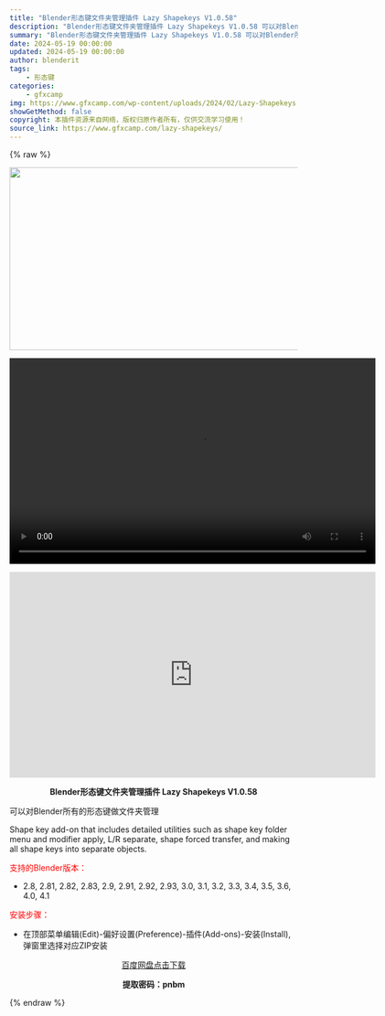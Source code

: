 ```yaml
---
title: "Blender形态键文件夹管理插件 Lazy Shapekeys V1.0.58"
description: "Blender形态键文件夹管理插件 Lazy Shapekeys V1.0.58 可以对Blender所有的形态键做文件夹管理 Shape key add-on that includes detai..."
summary: "Blender形态键文件夹管理插件 Lazy Shapekeys V1.0.58 可以对Blender所有的形态键做文件夹管理 Shape key add-on that includes detai..."
date: 2024-05-19 00:00:00
updated: 2024-05-19 00:00:00
author: blenderit
tags: 
    - 形态键
categories:
    - gfxcamp
img: https://www.gfxcamp.com/wp-content/uploads/2024/02/Lazy-Shapekeys.jpg
showGetMethod: false
copyright: 本插件资源来自网络，版权归原作者所有，仅供交流学习使用！
source_link: https://www.gfxcamp.com/lazy-shapekeys/
---
```


{% raw %}
<div><p><img decoding="async" class="aligncenter size-full wp-image-118303" src="https://www.gfxcamp.com/wp-content/uploads/2024/02/Lazy-Shapekeys.jpg" data-src="https://www.gfxcamp.com/wp-content/uploads/2024/02/Lazy-Shapekeys.jpg" alt="" width="640" height="320" data-srcset="https://www.gfxcamp.com/wp-content/uploads/2024/02/Lazy-Shapekeys.jpg 640w, https://www.gfxcamp.com/wp-content/uploads/2024/02/Lazy-Shapekeys-150x75.jpg 150w" data-sizes="(max-width: 640px) 100vw, 640px"><br>
</p><center><div style="width: 640px;" class="wp-video"><!--[if lt IE 9]><script>document.createElement('video');</script><![endif]-->
<video class="wp-video-shortcode" id="video-118302-1" width="640" height="360" preload="true" controls="controls"><source type="video/mp4" src="http://cloud.video.taobao.com/play/u/null/p/1/e/6/t/1/449169319585.mp4?_=1"></source><a href="http://cloud.video.taobao.com/play/u/null/p/1/e/6/t/1/449169319585.mp4">http://cloud.video.taobao.com/play/u/null/p/1/e/6/t/1/449169319585.mp4</a></video></div></center><p style="text-align: center;"><iframe loading="lazy" src="https://player.youku.com/embed/XNjM2NjgyNDUzMg==" width="640" height="360" frameborder="0" allowfullscreen="allowfullscreen" data-mce-fragment="1"></iframe></p><p style="text-align: center;"><strong>Blender形态键文件夹管理插件 Lazy Shapekeys V1.0.58</strong></p><p>可以对Blender所有的形态键做文件夹管理</p><p>Shape key add-on that includes detailed utilities such as shape key folder menu and modifier apply, L/R separate, shape forced transfer, and making all shape keys into separate objects.</p><p style="text-align: left;"><span style="color: #ff0000;">支持的Blender版本：</span></p><ul>
<li style="text-align: left;">2.8, 2.81, 2.82, 2.83, 2.9, 2.91, 2.92, 2.93, 3.0, 3.1, 3.2, 3.3, 3.4, 3.5, 3.6, 4.0, 4.1</li>
</ul><p style="text-align: left;"><span style="color: #ff0000;">安装步骤：</span></p><ul>
<li>在顶部菜单编辑(Edit)-偏好设置(Preference)-插件(Add-ons)-安装(Install),弹窗里选择对应ZIP安装</li>
</ul><p style="text-align: center;"><a class="maxbutton-3 maxbutton maxbutton-baidu" target="_blank" rel="noopener" href="https://pan.baidu.com/s/19VPMNDoZPlnbT1_xbob5WA?pwd=pnbm"><span class="mb-text">百度网盘点击下载</span></a></p><p style="text-align: center;"><strong>提取密码：pnbm</strong></p></div>
<div style="display: none">gfxcamp</div>
{% endraw %}